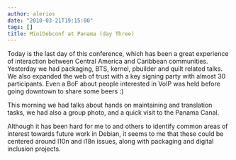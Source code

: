 ```yaml
---
author: alerios
date: "2010-03-21T19:15:00"
tags: []
title: MiniDebconf at Panama (day Three)
---
```


Today is the last day of this conference, which has been a great experience of
interaction between Central America and Caribbean communities. Yesterday we
had packaging, BTS, kernel, pbuilder and quilt related talks. We also expanded
the web of trust with a key signing party with almost 30 participants. Even a
BoF about people interested in VoIP was held before going downtown to share
some beers :)

This morning we had talks about hands on maintaining and translation tasks, we
had also a group photo, and a quick visit to the Panama Canal.

Although it has been hard for me to and others to identify common areas of
interest towards future work in Debian, it seems to me that these could be
centered around l10n and i18n issues, along with packaging and digital
inclusion projects.
